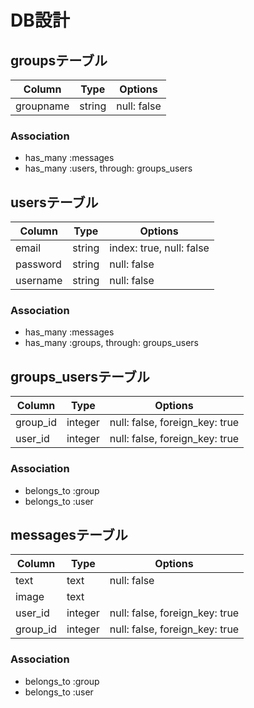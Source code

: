 # DB設計

## groupsテーブル
|Column|Type|Options|
|------|----|-------|
|groupname|string|null: false|

### Association
- has_many :messages
- has_many :users, through: groups_users

## usersテーブル
|Column|Type|Options|
|------|----|-------|
|email|string|index: true, null: false|
|password|string|null: false|
|username|string|null: false|

### Association
- has_many :messages
- has_many :groups, through: groups_users

## groups_usersテーブル

|Column|Type|Options|
|------|----|-------|
|group_id|integer|null: false, foreign_key: true|
|user_id|integer|null: false, foreign_key: true|

### Association
- belongs_to :group
- belongs_to :user

## messagesテーブル
|Column|Type|Options|
|------|----|-------|
|text|text|null: false|
|image|text||
|user_id|integer|null: false, foreign_key: true|
|group_id|integer|null: false, foreign_key: true|

### Association
- belongs_to :group
- belongs_to :user


